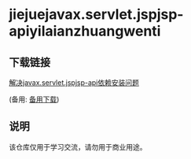 # jiejuejavax.servlet.jspjsp-apiyilaianzhuangwenti

## 下载链接
[解决javax.servlet.jspjsp-api依赖安装问题](https://pan.quark.cn/s/de12ce628697) 

(备用: [备用下载](https://pan.baidu.com/s/1plBR7gO0rU3LFGtT5Hb8FQ?pwd=1234))

## 说明

该仓库仅用于学习交流，请勿用于商业用途。
